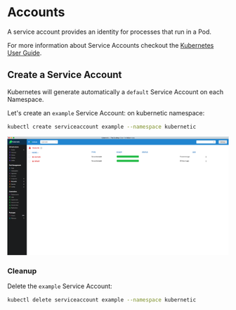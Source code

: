 # Accounts

A service account provides an identity for processes that run in a Pod.

For more information about Service Accounts checkout the [Kubernetes User Guide](http://kubernetes.io/docs/user-guide/service-accounts/).

## Create a Service Account

Kubernetes will generate automatically a `default` Service Account on each Namespace.

Let's create an `example` Service Account: on kubernetic namespace:

```bash
kubectl create serviceaccount example --namespace kubernetic
```

![Pod Management &amp;gt; Accounts: Example Service Account](../.gitbook/assets/example-serviceaccount.png)

### Cleanup

Delete the `example` Service Account:

```bash
kubectl delete serviceaccount example --namespace kubernetic
```



